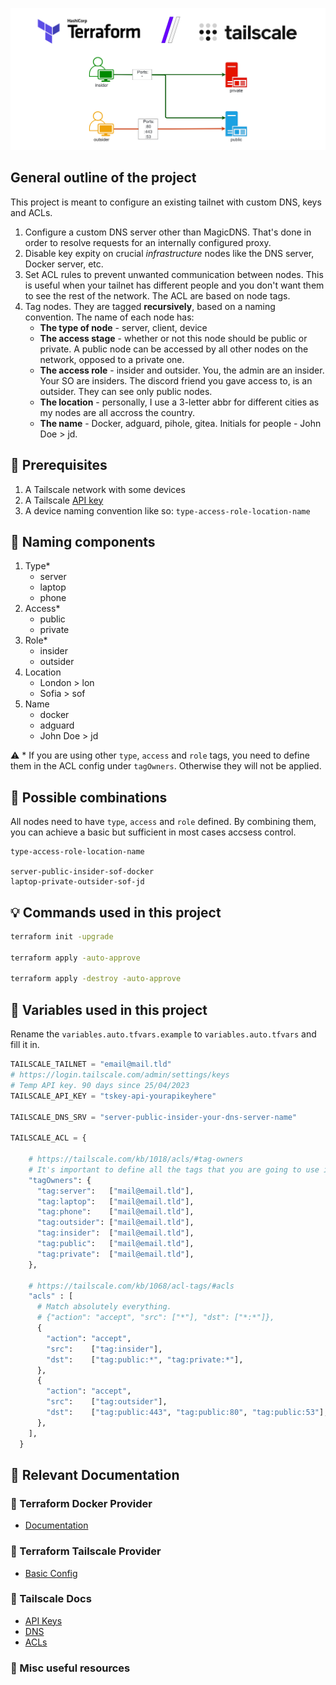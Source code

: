 ![Header](scheme.drawio.png)

## General outline of the project

This project is meant to configure an existing tailnet with custom DNS, keys and ACLs.

1. Configure a custom DNS server other than MagicDNS. That's done in order to resolve requests for an internally configured proxy.
2. Disable key expity on crucial *infrastructure* nodes like the DNS server, Docker server, etc.
3. Set ACL rules to prevent unwanted communication between nodes.
    This is useful when your tailnet has different people and you don't want them to see the rest of the network. The ACL are based on node tags.
4. Tag nodes.
    They are tagged **recursively**, based on a naming convention. The name of each node has:
    * **The type of node** - server, client, device
    * **The access stage** - whether or not this node should be public or private. A public node can be accessed by all other nodes on the network, opposed to a private one.
    * **The access role** - insider and outsider. You, the admin are an insider. Your SO are insiders. The discord friend you gave access to, is an outsider. They can see only public nodes.
    * **The location** - personally, I use a 3-letter abbr for different cities as my nodes are all accross the country.
    * **The name** - Docker, adguard, pihole, gitea. Initials for people - John Doe > jd.

## 📃 Prerequisites

1. A Tailscale network with some devices
2. A Tailscale [API key](https://login.tailscale.com/admin/settings/keys)
3. A device naming convention like so: `type-access-role-location-name`

## 📝 Naming components

1. Type\*
    * server
    * laptop
    * phone
2. Access\*
    * public
    * private
3. Role\*
    * insider
    * outsider
4. Location
    * London > lon
    * Sofia > sof
5. Name
    * docker
    * adguard
    * John Doe > jd

⚠️ \* If you are using other `type`, `access` and `role` tags, you need to define them in the ACL config under `tagOwners`. Otherwise they will not be applied.

## 🔀 Possible combinations

All nodes need to have `type`, `access` and `role` defined. By combining them, you can achieve a basic but sufficient in most cases accsess control.

```
type-access-role-location-name

server-public-insider-sof-docker
laptop-private-outsider-sof-jd
```

## 💡 Commands used in this project
```bash
terraform init -upgrade

terraform apply -auto-approve

terraform apply -destroy -auto-approve
```

## 📝 Variables used in this project
Rename the `variables.auto.tfvars.example` to `variables.auto.tfvars` and fill it in.
```py
TAILSCALE_TAILNET = "email@mail.tld"
# https://login.tailscale.com/admin/settings/keys
# Temp API key. 90 days since 25/04/2023
TAILSCALE_API_KEY = "tskey-api-yourapikeyhere"

TAILSCALE_DNS_SRV = "server-public-insider-your-dns-server-name"

TAILSCALE_ACL = {
    
    # https://tailscale.com/kb/1018/acls/#tag-owners
    # It's important to define all the tags that you are going to use in the machine names here.
    "tagOwners": {
      "tag:server":   ["mail@email.tld"],
      "tag:laptop":   ["mail@email.tld"],
      "tag:phone":    ["mail@email.tld"],
      "tag:outsider": ["mail@email.tld"],
      "tag:insider":  ["mail@email.tld"],
      "tag:public":   ["mail@email.tld"],
      "tag:private":  ["mail@email.tld"],
    },
   
    # https://tailscale.com/kb/1068/acl-tags/#acls
    "acls" : [
      # Match absolutely everything.
      # {"action": "accept", "src": ["*"], "dst": ["*:*"]},
      {
        "action": "accept",
        "src":    ["tag:insider"],
        "dst":    ["tag:public:*", "tag:private:*"],
      },
      {
        "action": "accept",
        "src":    ["tag:outsider"],
        "dst":    ["tag:public:443", "tag:public:80", "tag:public:53"],
      },
    ],
  }
```

## 📖 Relevant Documentation

### 🌟 Terraform Docker Provider
* [Documentation](https://registry.terraform.io/providers/kreuzwerker/docker/latest/docs/resources/container)

### 🌟 Terraform Tailscale Provider
* [Basic Config](https://registry.terraform.io/providers/davidsbond/tailscale/latest/docs)


### 🌟 Tailscale Docs
* [API Keys](https://tailscale.com/kb/1101/api/)
* [DNS](https://tailscale.com/kb/1054/dns/)
* [ACLs](https://tailscale.com/kb/1068/acl-tags/)


### 🌟 Misc useful resources

